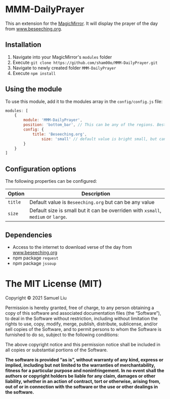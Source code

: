 # MMM-DailyPrayer
This an extension for the [MagicMirror](https://github.com/MichMich/MagicMirror). It will display the prayer of the day from www.beseeching.org.

## Installation
1. Navigate into your MagicMirror's `modules` folder 
2. Execute `git clone https://github.com/sham00o/MMM-DailyPrayer.git`
3. Navigate to newly created folder `MMM-DailyPrayer`
4. Execute `npm install`

## Using the module

To use this module, add it to the modules array in the `config/config.js` file:
````javascript
modules: [
	{
		module: 'MMM-DailyPrayer',
		position: 'bottom_bar',	// This can be any of the regions. Best result is in the bottom_bar as verses can take multiple lines in a day.
		config: {
			title: 'Beseeching.org',
		    	size: 'small' // default value is bright small, but can be changed.
		}
	}
]
````

## Configuration options

The following properties can be configured:


<table width="100%">
	<!-- why, markdown... -->
	<thead>
		<tr>
			<th>Option</th>
			<th width="100%">Description</th>
		</tr>
	<thead>
	<tbody>
		<tr>
			<td><code>title</code></td>
			<td>Default value is <code>Beseeching.org</code> but can be any value
			</td>
		</tr>
		<tr>
			<td><code>size</code></td>
			<td>Default size is small but it can be overriden with <code>xsmall</code>, <code>medium</code> or <code>large</code>.</td>
		</tr>
	</tbody>
</table>

## Dependencies
- Access to the internet to download verse of the day from www.beseeching.org
- npm package `request`
- npm package `jssoup`

The MIT License (MIT)
=====================

Copyright © 2021 Samuel Liu

Permission is hereby granted, free of charge, to any person
obtaining a copy of this software and associated documentation
files (the “Software”), to deal in the Software without
restriction, including without limitation the rights to use,
copy, modify, merge, publish, distribute, sublicense, and/or sell
copies of the Software, and to permit persons to whom the
Software is furnished to do so, subject to the following
conditions:

The above copyright notice and this permission notice shall be
included in all copies or substantial portions of the Software.

**The software is provided “as is”, without warranty of any kind, express or implied, including but not limited to the warranties of merchantability, fitness for a particular purpose and noninfringement. In no event shall the authors or copyright holders be liable for any claim, damages or other liability, whether in an action of contract, tort or otherwise, arising from, out of or in connection with the software or the use or other dealings in the software.**
